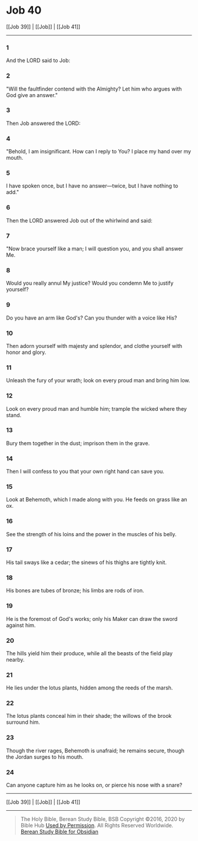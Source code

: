 # Job 40

[[Job 39]] | [[Job]] | [[Job 41]]

---

### 1
And the LORD said to Job:

### 2
"Will the faultfinder contend with the Almighty? Let him who argues with God give an answer."

### 3
Then Job answered the LORD:

### 4
"Behold, I am insignificant. How can I reply to You? I place my hand over my mouth.

### 5
I have spoken once, but I have no answer—twice, but I have nothing to add."

### 6
Then the LORD answered Job out of the whirlwind and said:

### 7
"Now brace yourself like a man; I will question you, and you shall answer Me.

### 8
Would you really annul My justice? Would you condemn Me to justify yourself?

### 9
Do you have an arm like God's? Can you thunder with a voice like His?

### 10
Then adorn yourself with majesty and splendor, and clothe yourself with honor and glory.

### 11
Unleash the fury of your wrath; look on every proud man and bring him low.

### 12
Look on every proud man and humble him; trample the wicked where they stand.

### 13
Bury them together in the dust; imprison them in the grave.

### 14
Then I will confess to you that your own right hand can save you.

### 15
Look at Behemoth, which I made along with you. He feeds on grass like an ox.

### 16
See the strength of his loins and the power in the muscles of his belly.

### 17
His tail sways like a cedar; the sinews of his thighs are tightly knit.

### 18
His bones are tubes of bronze; his limbs are rods of iron.

### 19
He is the foremost of God's works; only his Maker can draw the sword against him.

### 20
The hills yield him their produce, while all the beasts of the field play nearby.

### 21
He lies under the lotus plants, hidden among the reeds of the marsh.

### 22
The lotus plants conceal him in their shade; the willows of the brook surround him.

### 23
Though the river rages, Behemoth is unafraid; he remains secure, though the Jordan surges to his mouth.

### 24
Can anyone capture him as he looks on, or pierce his nose with a snare?

---

[[Job 39]] | [[Job]] | [[Job 41]]

---

> The Holy Bible, Berean Study Bible, BSB
> Copyright &copy;2016, 2020 by Bible Hub
> [Used by Permission](https://berean.bible/terms.htm). All Rights Reserved Worldwide.
> [Berean Study Bible for Obsidian](https://github.com/gapmiss/berean-study-bible-for-obsidian)</small>

